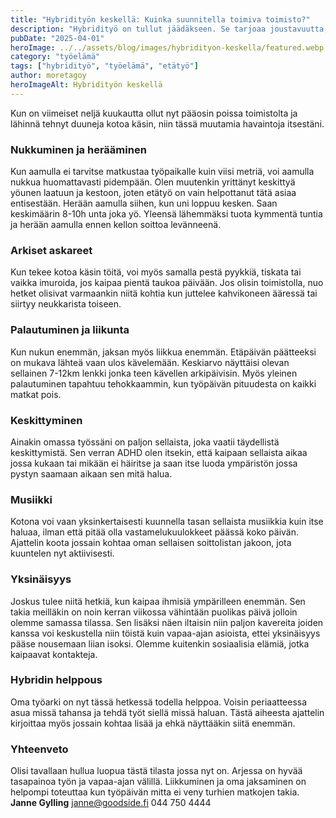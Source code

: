 ```yaml
---
title: "Hybridityön keskellä: Kuinka suunnitella toimiva toimisto?"
description: "Hybridityö on tullut jäädäkseen. Se tarjoaa joustavuutta, mutta asettaa uusia haasteita toimiston suunnittelulle. Miten luoda tila, joka palvelee sekä etä- että lähityöntekijöitä?"
pubDate: "2025-04-01"
heroImage: ../../assets/blog/images/hybridityon-keskella/featured.webp
category: "työelämä"
tags: ["hybridityö", "työelämä", "etätyö"]
author: moretagoy
heroImageAlt: Hybridityön keskellä
---
```


Kun on viimeiset neljä kuukautta ollut nyt pääosin poissa toimistolta ja lähinnä tehnyt duuneja kotoa käsin, niin tässä muutamia havaintoja itsestäni.

### Nukkuminen ja herääminen

Kun aamulla ei tarvitse matkustaa työpaikalle kuin viisi metriä, voi aamulla nukkua huomattavasti pidempään. Olen muutenkin yrittänyt keskittyä yöunen laatuun ja kestoon, joten etätyö on vain helpottanut tätä asiaa entisestään. Herään aamulla siihen, kun uni loppuu kesken. Saan keskimäärin 8-10h unta joka yö. Yleensä lähemmäksi tuota kymmentä tuntia ja herään aamulla ennen kellon soittoa levänneenä.

### Arkiset askareet

Kun tekee kotoa käsin töitä, voi myös samalla pestä pyykkiä, tiskata tai vaikka imuroida, jos kaipaa pientä taukoa päivään. Jos olisin toimistolla, nuo hetket olisivat varmaankin niitä kohtia kun juttelee kahvikoneen ääressä tai siirtyy neukkarista toiseen.

### Palautuminen ja liikunta

Kun nukun enemmän, jaksan myös liikkua enemmän. Etäpäivän päätteeksi on mukava lähteä vaan ulos kävelemään. Keskiarvo näyttäisi olevan sellainen 7-12km lenkki jonka teen kävellen arkipäivisin. Myös yleinen palautuminen tapahtuu tehokkaammin, kun työpäivän pituudesta on kaikki matkat pois.

### Keskittyminen

Ainakin omassa työssäni on paljon sellaista, joka vaatii täydellistä keskittymistä. Sen verran ADHD olen itsekin, että kaipaan sellaista aikaa jossa kukaan tai mikään ei häiritse ja saan itse luoda ympäristön jossa pystyn saamaan aikaan sen mitä halua.

### Musiikki

Kotona voi vaan yksinkertaisesti kuunnella tasan sellaista musiikkia kuin itse haluaa, ilman että pitää olla vastamelukuulokkeet päässä koko päivän. Ajattelin koota jossain kohtaa oman sellaisen soittolistan jakoon, jota kuuntelen nyt aktiivisesti.

### Yksinäisyys

Joskus tulee niitä hetkiä, kun kaipaa ihmisiä ympärilleen enemmän. Sen takia meilläkin on noin kerran viikossa vähintään puolikas päivä jolloin olemme samassa tilassa. Sen lisäksi näen iltaisin niin paljon kavereita joiden kanssa voi keskustella niin töistä kuin vapaa-ajan asioista, ettei yksinäisyys pääse nousemaan liian isoksi. Olemme kuitenkin sosiaalisia elämiä, jotka kaipaavat kontakteja.

### Hybridin helppous

Oma työarki on nyt tässä hetkessä todella helppoa. Voisin periaatteessa asua missä tahansa ja tehdä työt siellä missä haluan. Tästä aiheesta ajattelin kirjoittaa myös jossain kohtaa lisää ja ehkä näyttääkin siitä enemmän.

### Yhteenveto

Olisi tavallaan hullua luopua tästä tilasta jossa nyt on. Arjessa on hyvää tasapainoa työn ja vapaa-ajan välillä. Liikkuminen ja oma jaksaminen on helpompi toteuttaa kun työpäivän mitta ei veny turhien matkojen takia.  
**Janne Gylling** janne@goodside.fi 044 750 4444